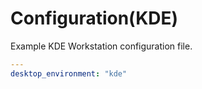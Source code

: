 # Configuration(KDE)

Example KDE Workstation configuration file.

```yaml
---
desktop_environment: "kde"
```
